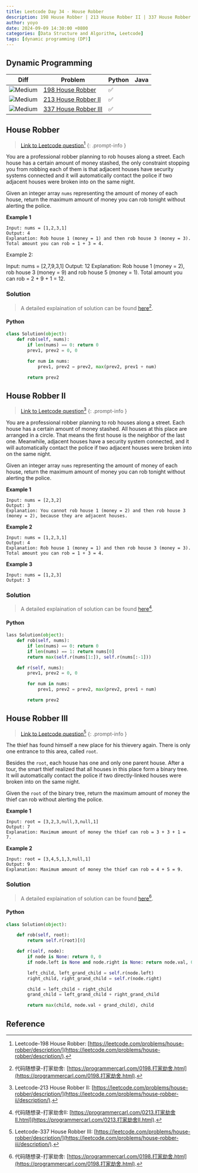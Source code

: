 ```yaml
---
title: Leetcode Day 34 - House Robber
description: 198 House Robber | 213 House Robber II | 337 House Robber III
author: yoyo
date: 2024-09-09 14:30:00 +0800
categories: [Data Structure and Algorithm, Leetcode]
tags: [dynamic programming (DP)]
---
```


## Dynamic Programming

| Diff                                                                                                | Problem                                                                                 | Python | Java |
|-----------------------------------------------------------------------------------------------------|-----------------------------------------------------------------------------------------|--------|--------|
| ![Medium](https://img.shields.io/badge/Medium-yellow)                                               | [198 House Robber](#house-robber)                                                    |✅      |        |
| ![Medium](https://img.shields.io/badge/Medium-yellow)                                               | [213 House Robber II](#house-robber-ii)                                         |✅      |        |
| ![Medium](https://img.shields.io/badge/Medium-yellow)                                               | [337 House Robber III](#house-robber-iii)                                        |✅      |        |


## House Robber

> [Link to Leetcode question](https://leetcode.com/problems/house-robber/description/)[^hb]
{: .prompt-info }

You are a professional robber planning to rob houses along a street. Each house has a certain amount of money stashed, the only constraint stopping you from robbing each of them is that adjacent houses have security systems connected and it will automatically contact the police if two adjacent houses were broken into on the same night.

Given an integer array `nums` representing the amount of money of each house, return the maximum amount of money you can rob tonight without alerting the police.

**Example 1**

```
Input: nums = [1,2,3,1]
Output: 4
Explanation: Rob house 1 (money = 1) and then rob house 3 (money = 3).
Total amount you can rob = 1 + 3 = 4.
```

Example 2:

Input: nums = [2,7,9,3,1]
Output: 12
Explanation: Rob house 1 (money = 2), rob house 3 (money = 9) and rob house 5 (money = 1).
Total amount you can rob = 2 + 9 + 1 = 12.

### Solution

> A detailed explaination of solution can be found [here](https://programmercarl.com/0198.打家劫舍.html)[^hbSolution].

#### Python

```python
class Solution(object):
    def rob(self, nums):
        if len(nums) == 0: return 0
        prev1, prev2 = 0, 0  

        for num in nums:
            prev1, prev2 = prev2, max(prev2, prev1 + num) 

        return prev2
```


## House Robber II

> [Link to Leetcode question](https://leetcode.com/problems/house-robber-ii/description/)[^hbii]
{: .prompt-info }

You are a professional robber planning to rob houses along a street. Each house has a certain amount of money stashed. All houses at this place are arranged in a circle. That means the first house is the neighbor of the last one. Meanwhile, adjacent houses have a security system connected, and it will automatically contact the police if two adjacent houses were broken into on the same night.

Given an integer array `nums` representing the amount of money of each house, return the maximum amount of money you can rob tonight without alerting the police.

**Example 1**

```
Input: nums = [2,3,2]
Output: 3
Explanation: You cannot rob house 1 (money = 2) and then rob house 3 (money = 2), because they are adjacent houses.
```

**Example 2**

```
Input: nums = [1,2,3,1]
Output: 4
Explanation: Rob house 1 (money = 1) and then rob house 3 (money = 3).
Total amount you can rob = 1 + 3 = 4.
```

**Example 3**

```
Input: nums = [1,2,3]
Output: 3
```

### Solution

> A detailed explaination of solution can be found [here](https://programmercarl.com/0213.打家劫舍II.html)[^hbiiSolution].

#### Python

```python
lass Solution(object):
    def rob(self, nums):
        if len(nums) == 0: return 0
        if len(nums) == 1: return nums[0]
        return max(self.r(nums[1:]), self.r(nums[:-1]))

    def r(self, nums):
        prev1, prev2 = 0, 0  

        for num in nums:
            prev1, prev2 = prev2, max(prev2, prev1 + num) 

        return prev2
```


## House Robber III

> [Link to Leetcode question](https://leetcode.com/problems/house-robber-iii/description/)[^hbiii]
{: .prompt-info }

The thief has found himself a new place for his thievery again. There is only one entrance to this area, called `root`.

Besides the `root`, each house has one and only one parent house. After a tour, the smart thief realized that all houses in this place form a binary tree. It will automatically contact the police if two directly-linked houses were broken into on the same night.

Given the `root` of the binary tree, return the maximum amount of money the thief can rob without alerting the police.

**Example 1**

[image]: house-robber-iii-example-1

```
Input: root = [3,2,3,null,3,null,1]
Output: 7
Explanation: Maximum amount of money the thief can rob = 3 + 3 + 1 = 7.
```

**Example 2**

[image]: house-robber-iii-example-2

```
Input: root = [3,4,5,1,3,null,1]
Output: 9
Explanation: Maximum amount of money the thief can rob = 4 + 5 = 9.
```


### Solution

> A detailed explaination of solution can be found [here](https://programmercarl.com/0337.打家劫舍.html#)[^hbSolution].

#### Python

```python
class Solution(object):

    def rob(self, root):
        return self.r(root)[0]

    def r(self, node):
        if node is None: return 0, 0
        if node.left is None and node.right is None: return node.val, 0

        left_child, left_grand_child = self.r(node.left)
        right_child, right_grand_child = self.r(node.right)

        child = left_child + right_child
        grand_child = left_grand_child + right_grand_child

        return max(child, node.val + grand_child), child
```


## Reference

[^hb]:Leetcode-198 House Robber: [https://leetcode.com/problems/house-robber/description/](https://leetcode.com/problems/house-robber/description/).
[^hbSolution]:代码随想录-打家劫舍: [https://programmercarl.com/0198.打家劫舍.html](https://programmercarl.com/0198.打家劫舍.html).
[^hbii]:Leetcode-213 House Robber II: [https://leetcode.com/problems/house-robber/description/](https://leetcode.com/problems/house-robber-ii/description/).
[^hbiiSolution]:代码随想录-打家劫舍II: [https://programmercarl.com/0213.打家劫舍II.html](https://programmercarl.com/0213.打家劫舍II.html).
[^hbiii]:Leetcode-337 House Robber III: [https://leetcode.com/problems/house-robber/description/](https://leetcode.com/problems/house-robber-iii/description/).
[^hbiiiSolution]:代码随想录-打家劫舍III: [https://programmercarl.com/0198.打家劫舍III.html](https://programmercarl.com/0337.打家劫舍OOO.html).

